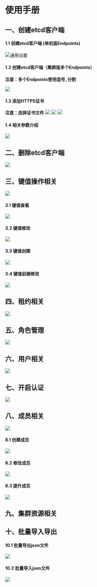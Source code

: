 # 使用手册

## 一、创建etcd客户端

#### 1.1 创建etcd客户端 (单机版Endpoints)

![通用设置](arch/WechatIMG637.png)

#### 1.2 创建etcd客户端（集群版多个Endpoints）

**注意：多个Endpoints使用逗号`,`分割**

![](arch/WechatIMG639.png)

#### 1.3 添加HTTPS证书
 **注意：选择证书文件**
 ![](arch/1652439845152.png)
 ![](arch/WX20220513-190321.png)
 ![](arch/WX20220513-190448.png)
#### 1.4 相关参数介绍
 ![](arch/WechatIMG637.png)

## 二、删除etcd客户端

![](arch/WechatIMG628.png)


## 三、键值操作相关
![](arch/WechatIMG630.png)
#### 3.1 键值查看
![](arch/WechatIMG638.png)
#### 3.2 键值修改
![](arch/WX20220513-194024.png)
#### 3.3 键值创建
![](arch/WechatIMG629.png)
#### 3.4 键值前缀修改
![](arch/WechatIMG632.png)

## 四、租约相关
![](arch/WechatIMG633.png)

## 五、角色管理
![](arch/WechatIMG634.png)

## 六、用户相关
![](arch/WechatIMG635.png)

## 七、开启认证
![](arch/WX20220513-194531.png)

## 八、成员相关
![](arch/WX20220513-194835.png)

#### 8.1 创建成员
![](arch/WX20220513-194910.png)
#### 8.2 修改成员
![](arch/WX20220513-194954.png)
#### 8.3 提升成员
![](arch/WX20220513-195025.png)
## 九、集群资源相关

## 十、批量导入导出
#### 10.1 批量导出json文件
![](arch/WX20220513-195559.png)
#### 10.2 批量导入json文件
![](arch/WX20220513-195909.png)

